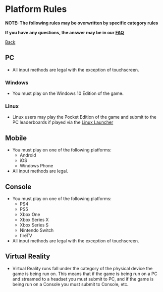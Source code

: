 # Platform Rules

**NOTE: The following rules may be overwritten by specific category rules**

**If you have any questions, the answer may be in our
[FAQ](https://www.speedrun.com/mcbe/thread/vdv9t)**

[Back](../README.md)

## PC

* All input methods are legal with the exception of touchscreen.

### Windows

* You must play on the Windows 10 Edition of the game.

### Linux

* Linux users may play the Pocket Edition of the game and submit to the PC
leaderboards if played via the [Linux Launcher](https://tinyurl.com/mcbelinux)

## Mobile

* You must play on one of the following platforms:
	- Android
	- iOS
	- Windows Phone
* All input methods are legal.

## Console

* You must play on one of the following platforms:
	- PS4
	- PS5
	- Xbox One
	- Xbox Series X
	- Xbox Series S
	- Nintendo Switch
	- fireTV
* All input methods are legal with the exception of touchscreen.

## Virtual Reality

* Virtual Reality runs fall under the category of the physical device the game
is being run on. This means that if the game is being run on a PC and streamed
to a headset you must submit to PC, and if the game is being run on a Console
you must submit to Console, etc.
